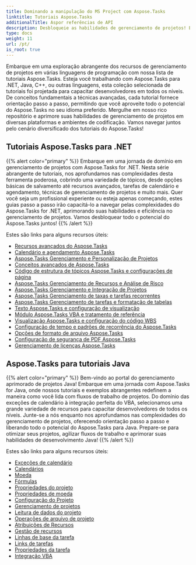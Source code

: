 ```yaml
---
title: Dominando a manipulação do MS Project com Aspose.Tasks
linktitle: Tutoriais Aspose.Tasks
additionalTitle: Aspor referências de API
description: Desbloqueie as habilidades de gerenciamento de projetos! Explore os tutoriais do Aspose.Tasks para .NET, Java, C++ e muito mais. Eleve suas habilidades em vários idiomas sem esforço.
type: docs
weight: 11
url: /pt/
is_root: true
---
```


Embarque em uma exploração abrangente dos recursos de gerenciamento de projetos em várias linguagens de programação com nossa lista de tutoriais Aspose.Tasks. Esteja você trabalhando com Aspose.Tasks para .NET, Java, C++, ou outras linguagens, esta coleção selecionada de tutoriais foi projetada para capacitar desenvolvedores em todos os níveis. De conceitos fundamentais a técnicas avançadas, cada tutorial fornece orientação passo a passo, permitindo que você aproveite todo o potencial do Aspose.Tasks no seu idioma preferido. Mergulhe em nosso rico repositório e aprimore suas habilidades de gerenciamento de projetos em diversas plataformas e ambientes de codificação. Vamos navegar juntos pelo cenário diversificado dos tutoriais do Aspose.Tasks!

## Tutoriais Aspose.Tasks para .NET
{{% alert color="primary" %}}
Embarque em uma jornada de domínio em gerenciamento de projetos com Aspose.Tasks for .NET. Nesta série abrangente de tutoriais, nos aprofundamos nas complexidades desta ferramenta poderosa, cobrindo uma variedade de tópicos, desde opções básicas de salvamento até recursos avançados, tarefas de calendário e agendamento, técnicas de gerenciamento de projetos e muito mais. Quer você seja um profissional experiente ou esteja apenas começando, estes guias passo a passo irão capacitá-lo a navegar pelas complexidades do Aspose.Tasks for .NET, aprimorando suas habilidades e eficiência no gerenciamento de projetos. Vamos desbloquear todo o potencial do Aspose.Tasks juntos!
{{% /alert %}}

Estes são links para alguns recursos úteis:
 
- [Recursos avançados do Aspose.Tasks](./net/advanced-features/)
- [Calendário e agendamento Aspose.Tasks](./net/calendar-scheduling/)
- [Aspose.Tasks Gerenciamento e Personalização de Projetos](./net/tasks-project-management/)
- [Conceitos avançados de Aspose.Tasks](./net/advanced-concepts/)
- [Código de estrutura de tópicos Aspose.Tasks e configurações de página](./net/outline-code-page-settings/)
- [Aspose.Tasks Gerenciamento de Recursos e Análise de Risco](./net/resource-risk-analysis/)
- [Aspose.Tasks Gerenciamento e Integração de Projetos](./net/project-management-integration/)
- [Aspose.Tasks Gerenciamento de taxas e tarefas recorrentes](./net/rate-recurring-tasks/)
- [Aspose.Tasks Gerenciamento de tarefas e formatação de tabelas](./net/task-table-management/)
- [Texto Aspose.Tasks e configuração de visualização](./net/text-view-configuration/)
- [Módulo Aspose.Tasks VBA e tratamento de referência](./net/vba-module-reference/)
- [Visualização Aspose.Tasks e configuração do código WBS](./net/view-wbs-code-configuration/)
- [Configuração de tempo e padrões de recorrência do Aspose.Tasks](./net/time-recurrence-configuration/)
- [Opções de formato de arquivo Aspose.Tasks](./net/file-format-options/)
- [Configuração de segurança de PDF Aspose.Tasks](./net/pdf-security-configuration/)
- [Gerenciamento de licenças Aspose.Tasks](./net/license-management/)

## Aspose.Tasks para tutoriais Java
{{% alert color="primary" %}}
Bem-vindo ao portal do gerenciamento aprimorado de projetos Java! Embarque em uma jornada com Aspose.Tasks for Java, onde nossos tutoriais e exemplos abrangentes redefinem a maneira como você lida com fluxos de trabalho de projetos. Do domínio das exceções de calendário à integração perfeita do VBA, selecionamos uma grande variedade de recursos para capacitar desenvolvedores de todos os níveis. Junte-se a nós enquanto nos aprofundamos nas complexidades do gerenciamento de projetos, oferecendo orientação passo a passo e liberando todo o potencial do Aspose.Tasks para Java. Prepare-se para otimizar seus projetos, agilizar fluxos de trabalho e aprimorar suas habilidades de desenvolvimento Java!
{{% /alert %}}

Estes são links para alguns recursos úteis:

- [Exceções de calendário](./java/calendar-exceptions/)
- [Calendários](./java/calendars/)
- [Moeda](./java/currency/)
- [Fórmulas](./java/formulas/)
- [Propriedades do projeto](./java/project-properties/)
- [Propriedades de moeda](./java/currency-properties/)
- [Configuração do Projeto](./java/project-configuration/)
- [Gerenciamento de projetos](./java/project-management/)
- [Leitura de dados do projeto](./java/project-data-reading/)
- [Operações de arquivo de projeto](./java/project-file-operations/)
- [Atribuições de Recursos](./java/resource-assignments/)
- [Gestão de recursos](./java/resource-management/)
- [Linhas de base da tarefa](./java/task-baselines/)
- [Links de tarefas](./java/task-links/)
- [Propriedades da tarefa](./java/task-properties/)
- [Integração VBA](./java/vba-integration/)